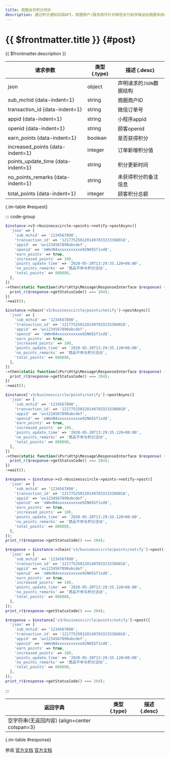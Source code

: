 ```yaml
---
title: 商圈会员积分同步
description: 通过积分通知回调API，商圈商户/服务商可针对微信支付前序推送给商圈系统的顾客商圈内交易通知，告知微信支付系统该笔交易的积分情况
---
```


# {{ $frontmatter.title }} {#post}

{{ $frontmatter.description }}

| 请求参数 | 类型 {.type} | 描述 {.desc}
| --- | --- | ---
| json | object | 声明请求的`JSON`数据结构
| sub_mchid {data-indent=1} | string | 商圈商户ID
| transaction_id {data-indent=1} | string | 微信订单号
| appid {data-indent=1} | string | 小程序appid
| openid {data-indent=1} | string | 顾客openid
| earn_points {data-indent=1} | boolean | 是否获得积分
| increased_points {data-indent=1} | integer | 订单新增积分值
| points_update_time {data-indent=1} | string | 积分更新时间
| no_points_remarks {data-indent=1} | string | 未获得积分的备注信息
| total_points {data-indent=1} | integer | 顾客积分总额

{.im-table #request}

::: code-group

```php [异步纯链式]
$instance->v3->businesscircle->points->notify->postAsync([
  'json' => [
    'sub_mchid' => '1234567890',
    'transaction_id' => '1217752501201407033233368018',
    'appid' => 'wx1234567890abcdef',
    'openid' => 'oWmnN4xxxxxxxxxxe92NHIGf1xd8',
    'earn_points' => true,
    'increased_points' => 100,
    'points_update_time' => '2020-05-20T13:29:35.120+08:00',
    'no_points_remarks' => '商品不参与积分活动',
    'total_points' => 888888,
  ],
])
->then(static function(\Psr\Http\Message\ResponseInterface $response) {
  print_r($response->getStatusCode() === 204);
})
->wait();
```

```php [异步声明式]
$instance->chain('v3/businesscircle/points/notify')->postAsync([
  'json' => [
    'sub_mchid' => '1234567890',
    'transaction_id' => '1217752501201407033233368018',
    'appid' => 'wx1234567890abcdef',
    'openid' => 'oWmnN4xxxxxxxxxxe92NHIGf1xd8',
    'earn_points' => true,
    'increased_points' => 100,
    'points_update_time' => '2020-05-20T13:29:35.120+08:00',
    'no_points_remarks' => '商品不参与积分活动',
    'total_points' => 888888,
  ],
])
->then(static function(\Psr\Http\Message\ResponseInterface $response) {
  print_r($response->getStatusCode() === 204);
})
->wait();
```

```php [异步属性式]
$instance['v3/businesscircle/points/notify']->postAsync([
  'json' => [
    'sub_mchid' => '1234567890',
    'transaction_id' => '1217752501201407033233368018',
    'appid' => 'wx1234567890abcdef',
    'openid' => 'oWmnN4xxxxxxxxxxe92NHIGf1xd8',
    'earn_points' => true,
    'increased_points' => 100,
    'points_update_time' => '2020-05-20T13:29:35.120+08:00',
    'no_points_remarks' => '商品不参与积分活动',
    'total_points' => 888888,
  ],
])
->then(static function(\Psr\Http\Message\ResponseInterface $response) {
  print_r($response->getStatusCode() === 204);
})
->wait();
```

```php [同步纯链式]
$response = $instance->v3->businesscircle->points->notify->post([
  'json' => [
    'sub_mchid' => '1234567890',
    'transaction_id' => '1217752501201407033233368018',
    'appid' => 'wx1234567890abcdef',
    'openid' => 'oWmnN4xxxxxxxxxxe92NHIGf1xd8',
    'earn_points' => true,
    'increased_points' => 100,
    'points_update_time' => '2020-05-20T13:29:35.120+08:00',
    'no_points_remarks' => '商品不参与积分活动',
    'total_points' => 888888,
  ],
]);
print_r($response->getStatusCode() === 204);
```

```php [同步声明式]
$response = $instance->chain('v3/businesscircle/points/notify')->post([
  'json' => [
    'sub_mchid' => '1234567890',
    'transaction_id' => '1217752501201407033233368018',
    'appid' => 'wx1234567890abcdef',
    'openid' => 'oWmnN4xxxxxxxxxxe92NHIGf1xd8',
    'earn_points' => true,
    'increased_points' => 100,
    'points_update_time' => '2020-05-20T13:29:35.120+08:00',
    'no_points_remarks' => '商品不参与积分活动',
    'total_points' => 888888,
  ],
]);
print_r($response->getStatusCode() === 204);
```

```php [同步属性式]
$response = $instance['v3/businesscircle/points/notify']->post([
  'json' => [
    'sub_mchid' => '1234567890',
    'transaction_id' => '1217752501201407033233368018',
    'appid' => 'wx1234567890abcdef',
    'openid' => 'oWmnN4xxxxxxxxxxe92NHIGf1xd8',
    'earn_points' => true,
    'increased_points' => 100,
    'points_update_time' => '2020-05-20T13:29:35.120+08:00',
    'no_points_remarks' => '商品不参与积分活动',
    'total_points' => 888888,
  ],
]);
print_r($response->getStatusCode() === 204);
```

:::

| 返回字典 | 类型 {.type} | 描述 {.desc}
| --- | --- | ---
| 空字符串(无返回内容) {align=center colspan=3}

{.im-table #response}

参阅 [官方文档](https://pay.weixin.qq.com/docs/merchant/apis/smart-business-circle/points/notify-points.html) [官方文档](https://pay.weixin.qq.com/docs/partner/apis/smart-business-circle/points/notify-points.html)
